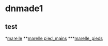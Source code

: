 # dnmade1

## test
*[marelle](./rahenitsoa_mandala/marelle.html/)
**[marelle pied_mains](./rahenitsoa_mandala/marelle_pieds-mains.html/)
***[marelle_pieds](./rahenitsoa_mandala/marelle_pieds.html/)
